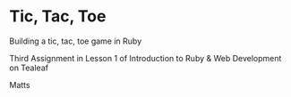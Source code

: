 # Tic, Tac, Toe

Building a tic, tac, toe game in Ruby

Third Assignment in Lesson 1 of Introduction to Ruby & Web Development on Tealeaf

Matts